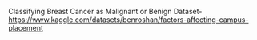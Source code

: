 Classifying Breast Cancer as Malignant or Benign
Dataset- https://www.kaggle.com/datasets/benroshan/factors-affecting-campus-placement
